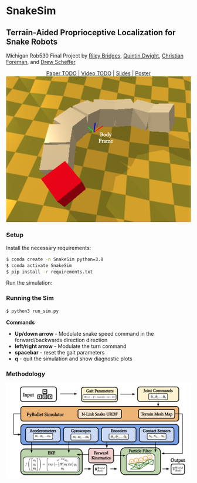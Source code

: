 # SnakeSim
## Terrain-Aided Proprioceptive Localization for Snake Robots

Michigan Rob530 Final Project by [Riley Bridges](https://github.com/rbridges12), [Quintin Dwight](https://github.com/qhdwight), [Christian Foreman](https://github.com/ChristianForeman), and [Drew Scheffer](https://github.com/schefferac2020)

<div style="text-align:center;">
    <a href="https://www.example.com">Paper TODO</a>
    |
    <a href="https://www.example.com">Video TODO</a>
    |
    <a href="https://docs.google.com/presentation/d/1imR_9fCTcW1SoMmwVYUvgVVFCQsc4buMuiCciz8RrtQ/edit?usp=sharing">Slides</a>
    |
    <a href="https://docs.google.com/presentation/d/15Pu1QHP4YL-AUiIt0pgZp1me8Tf03UgqsDiodNI4CZw/edit?usp=sharing">Poster</a>
    <img src="./media/sim_with_VC_frame (1).png" alt="Image Description">
</div>


### Setup 
Install the necessary requirements:
```bash
$ conda create -n SnakeSim python=3.8
$ conda activate SnakeSim
$ pip install -r requirements.txt
```

Run the simulation: 


### Running the Sim 
```bash
$ python3 run_sim.py
```
**Commands**
- **Up/down arrow** - Modulate snake speed command in the forward/backwards direction direction 
- **left/right arrow** - Modulate the turn command
- **spacebar** - reset the gait parameters
- **q** - quit the simulation and show diagnostic plots

### Methodology
<div style="text-align:center;">
    <img src="./media/diagram.png" alt="Image Description">
</div>
